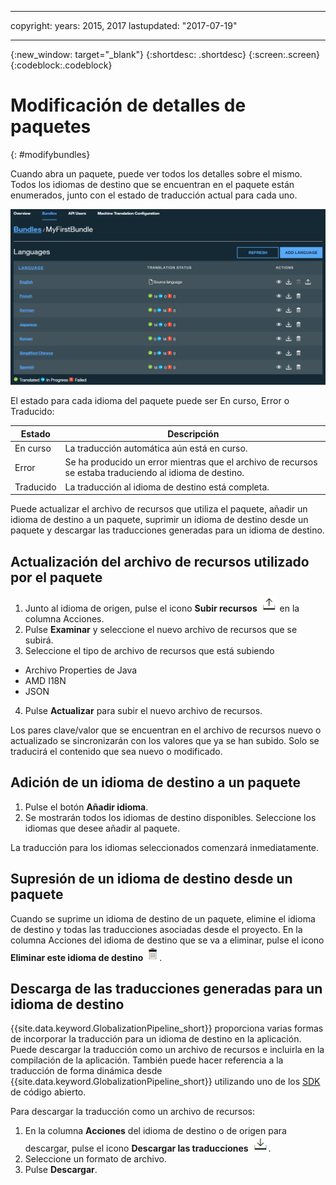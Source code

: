 ---

copyright:
  years: 2015, 2017
lastupdated: "2017-07-19"

  ---

{:new_window: target="_blank"}
{:shortdesc: .shortdesc}
{:screen:.screen}
{:codeblock:.codeblock}

# Modificación de detalles de paquetes
{: #modifybundles}

Cuando abra un paquete, puede ver todos los detalles sobre el mismo. Todos los idiomas de destino que se encuentran en el paquete están enumerados, junto con el estado de traducción actual para cada uno.

![La página de detalles de paquetes muestra información sobre un paquete y sus traducciones.its translations.](images/bundleDetails.png)

El estado para cada idioma del paquete puede ser En curso, Error o Traducido:

| Estado| Descripción|
|--------|-------------|
| En curso| La traducción automática aún está en curso.|
| Error| Se ha producido un error mientras que el archivo de recursos se estaba traduciendo al idioma de destino.|
| Traducido| La traducción al idioma de destino está completa.|

Puede actualizar el archivo de recursos que utiliza el paquete, añadir un idioma de destino a un paquete, suprimir un idioma de destino desde un paquete y descargar las traducciones generadas para un idioma de destino.

## Actualización del archivo de recursos utilizado por el paquete

1. Junto al idioma de origen, pulse el icono **Subir recursos** ![Seleccione este icono para subir un nuevo archivo de recursos](images/uploadIcon.png) en la columna Acciones.
2. Pulse **Examinar** y seleccione el nuevo archivo de recursos que se subirá.
3. Seleccione el tipo de archivo de recursos que está subiendo
 * Archivo Properties de Java
 * AMD I18N
 * JSON
4. Pulse **Actualizar** para subir el nuevo archivo de recursos.

Los pares clave/valor que se encuentran en el archivo de recursos nuevo o actualizado se sincronizarán con los valores que ya se han subido. Solo se traducirá el contenido que sea nuevo o modificado.

## Adición de un idioma de destino a un paquete

1. Pulse el botón **Añadir idioma**.
2. Se mostrarán todos los idiomas de destino disponibles. Seleccione los idiomas que desee añadir al paquete.

La traducción para los idiomas seleccionados comenzará inmediatamente.

## Supresión de un idioma de destino desde un paquete

Cuando se suprime un idioma de destino de un paquete, elimine el idioma de destino y todas las traducciones asociadas desde el proyecto. En la columna Acciones del idioma de destino que se va a eliminar, pulse el icono **Eliminar este idioma de destino** ![Seleccione el icono de papelera Eliminar este idioma de destino](images/trashIcon.png).

## Descarga de las traducciones generadas para un idioma de destino

{{site.data.keyword.GlobalizationPipeline_short}} proporciona varias formas de incorporar la traducción para un idioma de destino en la aplicación. Puede descargar la traducción como un archivo de recursos e incluirla en la compilación de la aplicación. También puede hacer referencia a la traducción de forma dinámica desde {{site.data.keyword.GlobalizationPipeline_short}} utilizando uno de los [SDK](https://github.com/IBM-Bluemix/gp-common) de código abierto. 

<!-- For information on {{site.data.keyword.GlobalizationPipeline_full}} SDKs, see <link>. -->

Para descargar la traducción como un archivo de recursos: 

1. En la columna **Acciones** del idioma de destino o de origen para descargar, pulse el icono **Descargar las traducciones** ![Seleccione el icono de descarga para descargar las claves de origen o las traducciones para un idioma de destino](images/downloadIcon.png).
2. Seleccione un formato de archivo.
3. Pulse **Descargar**.
